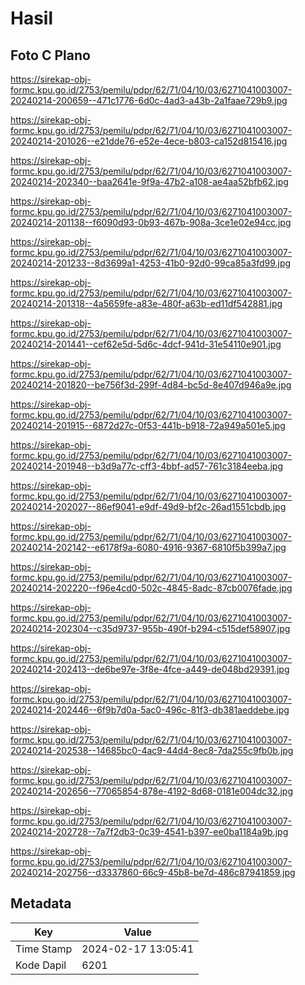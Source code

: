 # Hasil

## Foto C Plano

https://sirekap-obj-formc.kpu.go.id/2753/pemilu/pdpr/62/71/04/10/03/6271041003007-20240214-200659--471c1776-6d0c-4ad3-a43b-2a1faae729b9.jpg

https://sirekap-obj-formc.kpu.go.id/2753/pemilu/pdpr/62/71/04/10/03/6271041003007-20240214-201026--e21dde76-e52e-4ece-b803-ca152d815416.jpg

https://sirekap-obj-formc.kpu.go.id/2753/pemilu/pdpr/62/71/04/10/03/6271041003007-20240214-202340--baa2641e-9f9a-47b2-a108-ae4aa52bfb62.jpg

https://sirekap-obj-formc.kpu.go.id/2753/pemilu/pdpr/62/71/04/10/03/6271041003007-20240214-201138--f6090d93-0b93-467b-908a-3ce1e02e94cc.jpg

https://sirekap-obj-formc.kpu.go.id/2753/pemilu/pdpr/62/71/04/10/03/6271041003007-20240214-201233--8d3699a1-4253-41b0-92d0-99ca85a3fd99.jpg

https://sirekap-obj-formc.kpu.go.id/2753/pemilu/pdpr/62/71/04/10/03/6271041003007-20240214-201318--4a5659fe-a83e-480f-a63b-ed11df542881.jpg

https://sirekap-obj-formc.kpu.go.id/2753/pemilu/pdpr/62/71/04/10/03/6271041003007-20240214-201441--cef62e5d-5d6c-4dcf-941d-31e54110e901.jpg

https://sirekap-obj-formc.kpu.go.id/2753/pemilu/pdpr/62/71/04/10/03/6271041003007-20240214-201820--be756f3d-299f-4d84-bc5d-8e407d946a9e.jpg

https://sirekap-obj-formc.kpu.go.id/2753/pemilu/pdpr/62/71/04/10/03/6271041003007-20240214-201915--6872d27c-0f53-441b-b918-72a949a501e5.jpg

https://sirekap-obj-formc.kpu.go.id/2753/pemilu/pdpr/62/71/04/10/03/6271041003007-20240214-201948--b3d9a77c-cff3-4bbf-ad57-761c3184eeba.jpg

https://sirekap-obj-formc.kpu.go.id/2753/pemilu/pdpr/62/71/04/10/03/6271041003007-20240214-202027--86ef9041-e9df-49d9-bf2c-26ad1551cbdb.jpg

https://sirekap-obj-formc.kpu.go.id/2753/pemilu/pdpr/62/71/04/10/03/6271041003007-20240214-202142--e6178f9a-6080-4916-9367-6810f5b399a7.jpg

https://sirekap-obj-formc.kpu.go.id/2753/pemilu/pdpr/62/71/04/10/03/6271041003007-20240214-202220--f96e4cd0-502c-4845-8adc-87cb0076fade.jpg

https://sirekap-obj-formc.kpu.go.id/2753/pemilu/pdpr/62/71/04/10/03/6271041003007-20240214-202304--c35d9737-955b-490f-b294-c515def58907.jpg

https://sirekap-obj-formc.kpu.go.id/2753/pemilu/pdpr/62/71/04/10/03/6271041003007-20240214-202413--de6be97e-3f8e-4fce-a449-de048bd29391.jpg

https://sirekap-obj-formc.kpu.go.id/2753/pemilu/pdpr/62/71/04/10/03/6271041003007-20240214-202446--6f9b7d0a-5ac0-496c-81f3-db381aeddebe.jpg

https://sirekap-obj-formc.kpu.go.id/2753/pemilu/pdpr/62/71/04/10/03/6271041003007-20240214-202538--14685bc0-4ac9-44d4-8ec8-7da255c9fb0b.jpg

https://sirekap-obj-formc.kpu.go.id/2753/pemilu/pdpr/62/71/04/10/03/6271041003007-20240214-202656--77065854-878e-4192-8d68-0181e004dc32.jpg

https://sirekap-obj-formc.kpu.go.id/2753/pemilu/pdpr/62/71/04/10/03/6271041003007-20240214-202728--7a7f2db3-0c39-4541-b397-ee0ba1184a9b.jpg

https://sirekap-obj-formc.kpu.go.id/2753/pemilu/pdpr/62/71/04/10/03/6271041003007-20240214-202756--d3337860-66c9-45b8-be7d-486c87941859.jpg


## Metadata

| Key        | Value               |
| ---------- | ------------------- |
| Time Stamp | 2024-02-17 13:05:41 |
| Kode Dapil | 6201                |



